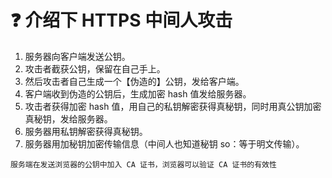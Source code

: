 # :question: 介绍下 HTTPS 中间人攻击

1.  服务器向客户端发送公钥。
2.  攻击者截获公钥，保留在自己手上。
3.  然后攻击者自己生成一个【伪造的】公钥，发给客户端。
4.  客户端收到伪造的公钥后，生成加密 hash 值发给服务器。
5.  攻击者获得加密 hash 值，用自己的私钥解密获得真秘钥，同时用真公钥加密真秘钥，发给服务器。
6.  服务器用私钥解密获得真秘钥。
7.  服务器用加秘钥加密传输信息（中间人也知道秘钥 so：等于明文传输）。

`服务端在发送浏览器的公钥中加入 CA 证书，浏览器可以验证 CA 证书的有效性`
